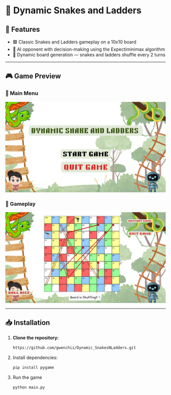 # 🎲 Dynamic Snakes and Ladders

## 🚀 Features

- 🟩 Classic Snakes and Ladders gameplay on a 10x10 board  
- 🤖 AI opponent with decision-making using the Expectiminimax algorithm  
- 🔀 Dynamic board generation — snakes and ladders shuffle every 2 turns  

---

## 🎮 Game Preview

### 🏁 Main Menu  
![Main Menu](images/screenshot1.png)

### 🎲 Gameplay  
![Gameplay](images/screenshot2.png)

---

## 📥 Installation

1. **Clone the repository:**

   ```bash
   https://github.com/gwenchii/Dynamic_SnakesNLadders.git
   
2. Install dependencies:
   ```bash
   pip install pygame
4. Run the game
   ``` bash
   python main.py
